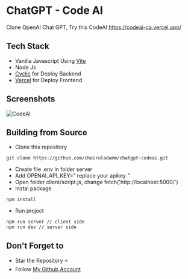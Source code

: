 # ChatGPT - Code AI
Clone OpenAI Chat GPT, Try this CodeAI https://codeai-ca.vercel.app/

## Tech Stack
- Vanilla Javascript Using [Vite](https://vitejs.dev/)
- Node Js
- [Cyclic](https://app.cyclic.sh/#/) for Deploy Backend
- [Vercel](https://vercel.com/) for Deploy Frontend

## Screenshots
![CodeAI](https://user-images.githubusercontent.com/109071310/228723363-bdbd0476-5303-4648-aef6-5f375d5ca814.jpeg)

## Building from Source

- Clone this repository

```
git clone https://github.com/choiruladamm/chatgpt-codeai.git
```

- Create file .env in folder server
- Add OPENAI_API_KEY=" replace your apikey "
- Open folder client/script.js, change fetch('http://localhost:5000/')
- Instal package

```
npm install
```

- Run project

```
npm run server // client side
npm run dev // server side
```

## Don't Forget to

- Star the Repository ⭐
- Follow [My Github Account](https://github.com/choiruladamm/)